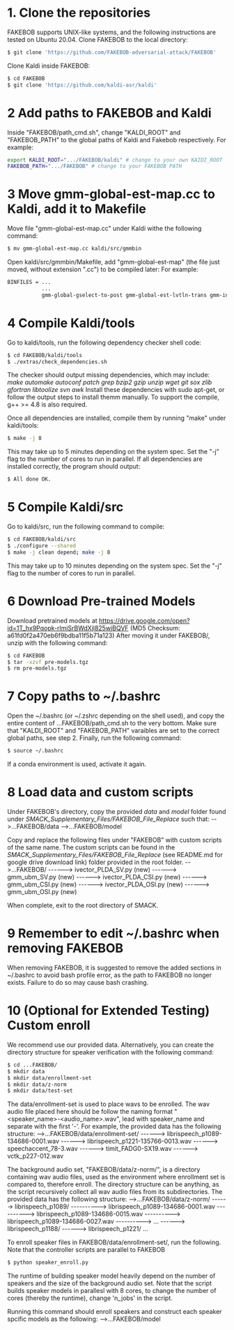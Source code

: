 # 1. Clone the repositories

FAKEBOB supports UNIX-like systems, and the following instructions are tested on Ubuntu 20.04.
Clone FAKEBOB to the local directory:
```sh
$ git clone 'https://github.com/FAKEBOB-adversarial-attack/FAKEBOB'
```

Clone Kaldi inside FAKEBOB:
```sh
$ cd FAKEBOB
$ git clone 'https://github.com/kaldi-asr/kaldi'
```

# 2 Add paths to FAKEBOB and Kaldi

Inside "FAKEBOB/path_cmd.sh", change "KALDI_ROOT" and "FAKEBOB_PATH" to the global paths of Kaldi and Fakebob respectively.
For example:
```sh
export KALDI_ROOT=".../FAKEBOB/kaldi" # change to your own KAIDI_ROOT
FAKEBOB_PATH=".../FAKEBOB" # change to your FAKEBOB PATH
```

# 3 Move gmm-global-est-map.cc to Kaldi, add it to Makefile

Move file "gmm-global-est-map.cc" under Kaldi withe the following command:
```sh
$ mv gmm-global-est-map.cc kaldi/src/gmmbin
```

Open kaldi/src/gmmbin/Makefile, add "gmm-global-est-map" (the file just moved, without extension ".cc") to be compiled later:
For example:
```sh
BINFILES = ...
		   ...
           gmm-global-gselect-to-post gmm-global-est-lvtln-trans gmm-init-biphone gmm-global-est-map
```

# 4 Compile Kaldi/tools

Go to kaldi/tools, run the following dependency checker shell code:
```sh
$ cd FAKEBOB/kaldi/tools
$ ./extras/check_dependencies.sh
```
The checker should output missing dependencies, which may include:
*make automake autoconf patch grep*
*bzip2 gzip unzip wget git sox*
*zlib gfortran libtoolize svn awk*
Install these dependencies with sudo apt-get, or follow the output steps to install themm manually.
To support the compile, g++ >= 4.8 is also required.

Once all dependencies are installed, compile them by running "make" under kaldi/tools:
```sh
$ make -j 8
```
This may take up to 5 minutes depending on the system spec. Set the "-j" flag to the number of cores to run in parallel. If all dependencies are installed correctly, the program should output:
```sh
$ All done OK.
```

# 5 Compile Kaldi/src

Go to kaldi/src, run the following command to compile:
```sh
$ cd FAKEBOB/kaldi/src
$ ./configure --shared
$ make -j clean depend; make -j 8
```
This may take up to 10 minutes depending on the system spec. Set the "-j" flag to the number of cores to run in parallel.

# 6 Download Pre-trained Models

Download pretrained models at https://drive.google.com/open?id=1T_hx9Pqopk-rlmiSrBWdXjl825wjBQVF
(MD5 Checksum: a61fd0f2a470eb6f9bdba11f5b71a123)
After moving it under FAKEBOB/, unzip with the following command:
```sh
$ cd FAKEBOB
$ tar -xzvf pre-models.tgz
$ rm pre-models.tgz
```

# 7 Copy paths to ~/.bashrc

Open the ~/.bashrc (or ~/.zshrc depending on the shell used), and copy the entire content of ...FAKEBOB/path_cmd.sh to the very bottom.
Make sure that "KALDI_ROOT" and "FAKEBOB_PATH" varaibles are set to the correct global paths, see step 2.
Finally, run the following command:
```sh
$ source ~/.bashrc
```
If a conda environment is used, activate it again. 

# 8 Load data and custom scripts

Under FAKEBOB's directory, copy the provided *data* and *model* folder found under *SMACK_Supplementary_Files/FAKEBOB_File_Replace* such that:
-->...FAKEBOB/data
-->...FAKEBOB/model

Copy and replace the following files under "FAKEBOB" with custom scripts of the same name. The custom scripts can be found in the *SMACK_Supplementary_Files/FAKEBOB_File_Replace* (see README.md for google drive download link) folder provided in the root folder.
-->...FAKEBOB/
------> ivector_PLDA_SV.py (new)
------> gmm_ubm_SV.py (new)
------> ivector_PLDA_CSI.py (new)
------> gmm_ubm_CSI.py (new)
------> ivector_PLDA_OSI.py (new)
------> gmm_ubm_OSI.py (new)

When complete, exit to the root directory of SMACK.

# 9 Remember to edit ~/.bashrc when removing FAKEBOB 

When removing FAKEBOB, it is suggested to remove the added sections in ~/.bashrc to avoid bash profile error, as the path to FAKEBOB no longer exists. Failure to do so may cause bash crashing.

# 10 (Optional for Extended Testing) Custom enroll 

We recommend use our provided data. Alternatively, you can create the directory structure for speaker verification with the following command:
```sh
$ cd ...FAKEBOB/
$ mkdir data
$ mkdir data/enrollment-set 
$ mkdir data/z-norm
$ mkdir data/test-set
```

The data/enrollment-set is used to place wavs to be enrolled. The wav audio file placed here should be follow the naming format "<speaker_name>-<audio_name>.wav", lead with speaker_name and separate with the first '-'.
For example, the provided data has the following structure:
-->...FAKEBOB/data/enrollment-set/
------> librispeech_p1089-134686-0001.wav
------> librispeech_p1221-135766-0013.wav
------> speechaccent_78-3.wav
------> timit_FADG0-SX19.wav
------> vctk_p227-012.wav

The background audio set, "FAKEBOB/data/z-norm/", is a directory containing wav audio files, used as the environment where enrollment set is compared to, therefore enroll. The directory structure can be anything, as the script recursively collect all wav audio files from its subdirectories. The provided data has the following structure:
-->...FAKEBOB/data/z-norm/
------> librispeech_p1089/
----------> librispeech_p1089-134686-0001.wav
----------> librispeech_p1089-134686-0015.wav
----------> librispeech_p1089-134686-0027.wav
----------> ...
------> librispeech_p1188/
------> librispeech_p1221/
		...

To enroll speaker files in FAKEBOB/data/enrollment-set/, run the following. Note that the controller scripts are parallel to FAKEBOB
```sh
$ python speaker_enroll.py
```
The runtime of building speaker model heavily depend on the number of speakers and the size of the background audio set. Note that the script builds speaker models in parallesl with 8 cores, to change the number of cores (thereby the runtime), change 'n_jobs' in the script.

Running this command should enroll speakers and construct each speaker spcific models as the following:
-->...FAKEBOB/model